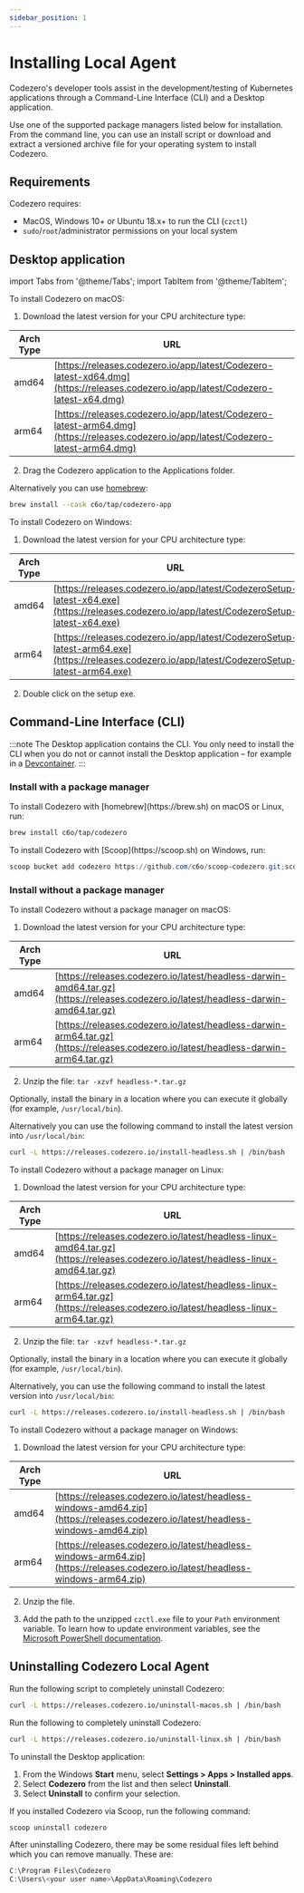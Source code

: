 ```yaml
---
sidebar_position: 1
---
```


# Installing Local Agent

Codezero's developer tools assist in the development/testing of Kubernetes applications through a Command-Line Interface (CLI) and a Desktop application.

Use one of the supported package managers listed below for installation. From the command line, you can use an install script or download and extract a versioned archive file for your operating system to install Codezero.

## Requirements

Codezero requires:

- MacOS, Windows 10+ or Ubuntu 18.x+ to run the CLI (`czctl`)
- `sudo`/`root`/administrator permissions on your local system

## Desktop application

import Tabs from '@theme/Tabs';
import TabItem from '@theme/TabItem';

<Tabs>
<TabItem value="macos" label="macOS" default>
   To install Codezero on macOS:

   1. Download the latest version for your CPU architecture type:

   | Arch Type | URL                                                                                                                                    |
   | --------- | -------------------------------------------------------------------------------------------------------------------------------------- |
   | amd64     | [https://releases.codezero.io/app/latest/Codezero-latest-xd64.dmg](https://releases.codezero.io/app/latest/Codezero-latest-x64.dmg)    |
   | arm64     | [https://releases.codezero.io/app/latest/Codezero-latest-arm64.dmg](https://releases.codezero.io/app/latest/Codezero-latest-arm64.dmg) |

   2. Drag the Codezero application to the Applications folder.

   Alternatively you can use [homebrew](https://brew.sh):

   ```bash
   brew install --cask c6o/tap/codezero-app
   ```

</TabItem>
<TabItem value="windows" label="Windows">
   To install Codezero on Windows:

   1. Download the latest version for your CPU architecture type:

   | Arch Type | URL                                                                                                                                              |
   | --------- | ------------------------------------------------------------------------------------------------------------------------------------------------ |
   | amd64     | [https://releases.codezero.io/app/latest/CodezeroSetup-latest-x64.exe](https://releases.codezero.io/app/latest/CodezeroSetup-latest-x64.exe)     |
   | arm64     | [https://releases.codezero.io/app/latest/CodezeroSetup-latest-arm64.exe](https://releases.codezero.io/app/latest/CodezeroSetup-latest-arm64.exe) |

   2. Double click on the setup exe.
</TabItem>

</Tabs>

## Command-Line Interface (CLI)

:::note
The Desktop application contains the CLI. You only need to install the CLI when you do not or cannot install the Desktop application – for example in a [Devcontainer](https://containers.dev/).
:::

### Install with a package manager

<Tabs>
<TabItem value="homebrew" label="Homebrew" default>
   To install Codezero with [homebrew](https://brew.sh) on macOS or Linux, run:

   ```bash
   brew install c6o/tap/codezero
   ```

</TabItem>
<TabItem value="scoop" label="Scoop">
   To install Codezero with [Scoop](https://scoop.sh) on Windows, run:

   ```powershell
   scoop bucket add codezero https://github.com/c6o/scoop-codezero.git;scoop install codezero
   ```

</TabItem>
</Tabs>

### Install without a package manager

<Tabs>
<TabItem value="macos" label="macOS" default>
   To install Codezero without a package manager on macOS:

   1. Download the latest version for your CPU architecture type:

   | Arch Type | URL                                                             |
   | --------- | --------------------------------------------------------------- |
   | amd64     | [https://releases.codezero.io/latest/headless-darwin-amd64.tar.gz](https://releases.codezero.io/latest/headless-darwin-amd64.tar.gz) |
   | arm64     | [https://releases.codezero.io/latest/headless-darwin-arm64.tar.gz](https://releases.codezero.io/latest/headless-darwin-arm64.tar.gz) |

   2. Unzip the file: `tar -xzvf headless-*.tar.gz`

   Optionally, install the binary in a location where you can execute it globally (for example, `/usr/local/bin`).

   Alternatively you can use the following command to install the latest version into `/usr/local/bin`:

   ```bash
   curl -L https://releases.codezero.io/install-headless.sh | /bin/bash
   ```

</TabItem>
<TabItem value="linux" label="Linux">
   To install Codezero without a package manager on Linux:

   1. Download the latest version for your CPU architecture type:

   | Arch Type | URL                                                             |
   | --------- | --------------------------------------------------------------- |
   | amd64     | [https://releases.codezero.io/latest/headless-linux-amd64.tar.gz](https://releases.codezero.io/latest/headless-linux-amd64.tar.gz)  |
   | arm64     | [https://releases.codezero.io/latest/headless-linux-arm64.tar.gz](https://releases.codezero.io/latest/headless-linux-arm64.tar.gz)  |

   2. Unzip the file: `tar -xzvf headless-*.tar.gz`

   Optionally, install the binary in a location where you can execute it globally (for example, `/usr/local/bin`).

   Alternatively, you can use the following command to install the latest version into `/usr/local/bin`:

   ```bash
   curl -L https://releases.codezero.io/install-headless.sh | /bin/bash
   ```

</TabItem>
<TabItem value="windows" label="Windows">
   To install Codezero without a package manager on Windows:

   1. Download the latest version for your CPU architecture type:

   | Arch Type | URL                                                            |
   | --------- | -------------------------------------------------------------- |
   | amd64     | [https://releases.codezero.io/latest/headless-windows-amd64.zip](https://releases.codezero.io/latest/headless-windows-amd64.zip) |
   | arm64     | [https://releases.codezero.io/latest/headless-windows-arm64.zip](https://releases.codezero.io/latest/headless-windows-arm64.zip) |

   2. Unzip the file.

   3. Add the path to the unzipped `czctl.exe` file to your `Path` environment variable.
      To learn how to update environment variables, see the
      [Microsoft PowerShell documentation](https://learn.microsoft.com/en-us/powershell/module/microsoft.powershell.core/about/about_environment_variables?view=powershell-7.3#saving-changes-to-environment-variables).
</TabItem>

</Tabs>

## Uninstalling Codezero Local Agent

<Tabs>
<TabItem value="macos" label="macOS" default>
Run the following script to completely uninstall Codezero:

```bash
curl -L https://releases.codezero.io/uninstall-macos.sh | /bin/bash
```

</TabItem>
<TabItem value="linux" label="Linux">

Run the following to completely uninstall Codezero:

```bash
curl -L https://releases.codezero.io/uninstall-linux.sh | /bin/bash
```

</TabItem>
<TabItem value="windows" label="Windows">
To uninstall the Desktop application:

1. From the Windows **Start** menu, select **Settings > Apps > Installed apps**.
1. Select **Codezero** from the list and then select **Uninstall**.
1. Select **Uninstall** to confirm your selection.

If you installed Codezero via Scoop, run the following command:

```powershell
scoop uninstall codezero
```

After uninstalling Codezero, there may be some residual files left behind which you can remove manually. These are:

```powershell
C:\Program Files\Codezero
C:\Users\<your user name>\AppData\Roaming\Codezero
```

</TabItem>
</Tabs>

